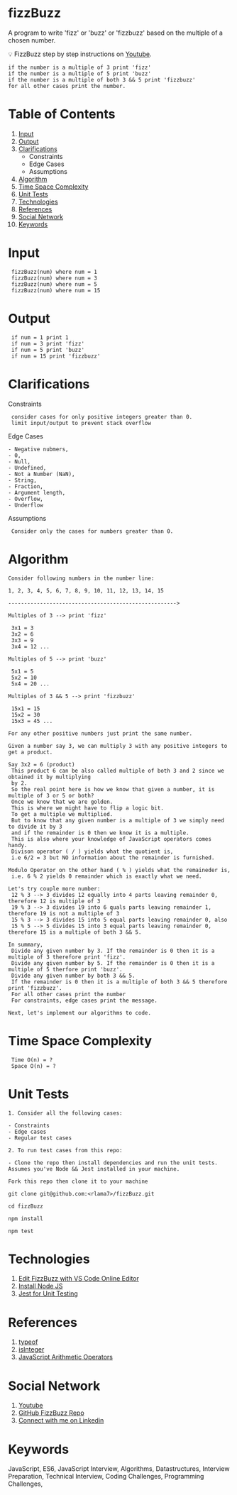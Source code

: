 # fizzBuzz

A program to write 'fizz' or 'buzz' or 'fizzbuzz' based on the multiple of a chosen number.

:bulb: FizzBuzz step by step instructions on [Youtube](https://www.youtube.com/c/Freecodecamp).

    if the number is a multiple of 3 print 'fizz'
    if the number is a multiple of 5 print 'buzz'
    if the number is a multiple of both 3 && 5 print 'fizzbuzz'
    for all other cases print the number.

# Table of Contents

1. [Input](#input)
2. [Output](#output)
3. [Clarifications](#clarifications)
   - Constraints
   - Edge Cases
   - Assumptions
4. [Algorithm](#algorithm)
5. [Time Space Complexity](#time-space-complexity)
6. [Unit Tests](#unit-tests)
7. [Technologies](#technologies)
8. [References](#references)
9. [Social Network](#social-network)
10. [Keywords](#keywords)

# Input

     fizzBuzz(num) where num = 1
     fizzBuzz(num) where num = 3
     fizzBuzz(num) where num = 5
     fizzBuzz(num) where num = 15

# Output

     if num = 1 print 1
     if num = 3 print 'fizz'
     if num = 5 print 'buzz'
     if num = 15 print 'fizzbuzz'

# Clarifications

Constraints

     consider cases for only positive integers greater than 0.
     limit input/output to prevent stack overflow

Edge Cases

    - Negative nubmers,
    - 0,
    - Null,
    - Undefined,
    - Not a Number (NaN),
    - String,
    - Fraction,
    - Argument length,
    - Overflow,
    - Underflow

Assumptions

     Consider only the cases for numbers greater than 0.

# Algorithm

    Consider following numbers in the number line:

    1, 2, 3, 4, 5, 6, 7, 8, 9, 10, 11, 12, 13, 14, 15

    ----------------------------------------------------->

    Multiples of 3 --> print 'fizz'

     3x1 = 3
     3x2 = 6
     3x3 = 9
     3x4 = 12 ...

    Multiples of 5 --> print 'buzz'

     5x1 = 5
     5x2 = 10
     5x4 = 20 ...

    Multiples of 3 && 5 --> print 'fizzbuzz'

     15x1 = 15
     15x2 = 30
     15x3 = 45 ...

    For any other positive numbers just print the same number.

    Given a number say 3, we can multiply 3 with any positive integers to get a product.

    Say 3x2 = 6 (product)
     This product 6 can be also called multiple of both 3 and 2 since we obtained it by multiplying
     by 2.
     So the real point here is how we know that given a number, it is multiple of 3 or 5 or both?
     Once we know that we are golden.
     This is where we might have to flip a logic bit.
     To get a multiple we multiplied.
     But to know that any given number is a multiple of 3 we simply need to divide it by 3
     and if the remainder is 0 then we know it is a multiple.
     This is also where your knowledge of JavaScript operators comes handy.
     Divison operator ( / ) yields what the quotient is,
     i.e 6/2 = 3 but NO information about the remainder is furnished.

    Modulo Operator on the other hand ( % ) yields what the remaineder is,
     i.e. 6 % 2 yields 0 remainder which is exactly what we need.

    Let's try couple more number:
     12 % 3 --> 3 divides 12 equally into 4 parts leaving remainder 0, therefore 12 is multiple of 3
     19 % 3 --> 3 divides 19 into 6 quals parts leaving remainder 1, therefore 19 is not a multiple of 3
     15 % 3 --> 3 divides 15 into 5 equal parts leaving remainder 0, also
     15 % 5 --> 5 divides 15 into 3 equal parts leaving remainder 0, therefore 15 is a multiple of both 3 && 5.

    In summary,
     Divide any given number by 3. If the remainder is 0 then it is a multiple of 3 therefore print 'fizz'.
     Divide any given number by 5. If the remainder is 0 then it is a multiple of 5 therfore print 'buzz'.
     Divide any given number by both 3 && 5.
     If the remainder is 0 then it is a multiple of both 3 && 5 therefore print 'fizzbuzz'.
     For all other cases print the number
     For constraints, edge cases print the message.

    Next, let's implement our algorithms to code.

# Time Space Complexity

     Time O(n) = ?
     Space O(n) = ?

# Unit Tests

    1. Consider all the following cases:

    - Constraints
    - Edge cases
    - Regular test cases

    2. To run test cases from this repo:

    - Clone the repo then install dependencies and run the unit tests. Assumes you've Node && Jest installed in your machine.

```
Fork this repo then clone it to your machine

git clone git@github.com:<rlama7>/fizzBuzz.git

cd fizzBuzz

npm install

npm test
```

# Technologies

1. [Edit FizzBuzz with VS Code Online Editor](https://github1s.com/rlama7/fizzBuzz)
2. [Install Node JS](https://nodejs.org/en/)
3. [Jest for Unit Testing](https://jestjs.io/docs/getting-started)

# References

1. [typeof](https://developer.mozilla.org/en-US/docs/Web/JavaScript/Reference/Operators/typeof)
2. [isInteger](https://developer.mozilla.org/en-US/docs/Web/JavaScript/Reference/Global_Objects/Number/isInteger)
3. [JavaScript Arithmetic Operators](https://developer.mozilla.org/en-US/docs/Web/JavaScript/Guide/Expressions_and_Operators#arithmetic_operators)

# Social Network

1. [Youtube]()
2. [GitHub FizzBuzz Repo](https://github.com/rlama7/fizzBuzz)
3. [Connect with me on Linkedin](https://www.linkedin.com/in/ratna-lama/)

# Keywords

JavaScript,
ES6,
JavaScript Interview,
Algorithms,
Datastructures,
Interview Preparation,
Technical Interview,
Coding Challenges,
Programming Challenges,

